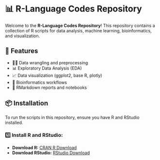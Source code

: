 # 📊 R-Language Codes Repository  

Welcome to the **R-Language Codes Repository**! This repository contains a collection of R scripts for data analysis, machine learning, bioinformatics, and visualization.  

## 🚀 Features  
- 🧑‍💻 Data wrangling and preprocessing  
- 📊 Exploratory Data Analysis (EDA)  
- 📈 Data visualization (ggplot2, base R, plotly)  
- 🧬 Bioinformatics workflows  
- 📂 RMarkdown reports and notebooks  

## 📦 Installation  

To run the scripts in this repository, ensure you have R and RStudio installed.  

### **1️⃣ Install R and RStudio:**  
- **Download R:** [CRAN R Download](https://cran.r-project.org/)  
- **Download RStudio:** [RStudio Download](https://posit.co/download/rstudio-desktop/)  
